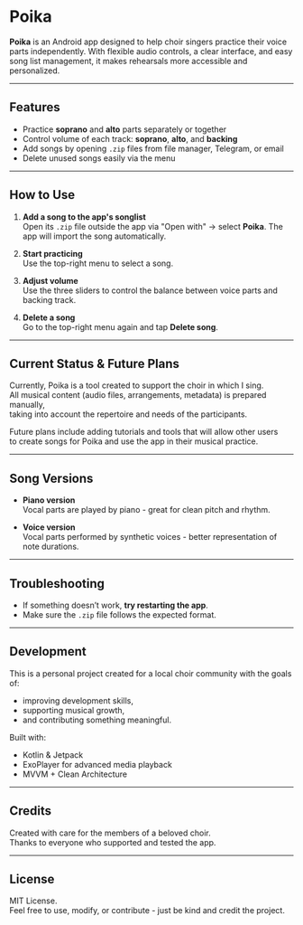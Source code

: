 # Poika

**Poika** is an Android app designed to help choir singers practice their voice parts independently.
With flexible audio controls, a clear interface, and easy song list management, 
it makes rehearsals more accessible and personalized.

---

## Features

- Practice **soprano** and **alto** parts separately or together
- Control volume of each track: **soprano**, **alto**, and **backing**
- Add songs by opening `.zip` files from file manager, Telegram, or email
- Delete unused songs easily via the menu

---

## How to Use

1. **Add a song to the app's songlist**  
   Open its `.zip` file outside the app via "Open with" → select **Poika**. 
   The app will import the song automatically.

2. **Start practicing**  
   Use the top-right menu to select a song.

3. **Adjust volume**  
   Use the three sliders to control the balance between voice parts and backing track.

4. **Delete a song**  
   Go to the top-right menu again and tap **Delete song**.

---

## Current Status & Future Plans

Currently, Poika is a tool created to support the choir in which I sing.  
All musical content (audio files, arrangements, metadata) is prepared manually,  
taking into account the repertoire and needs of the participants.

Future plans include adding tutorials and tools that will allow other users  
to create songs for Poika and use the app in their musical practice.

---

## Song Versions

- **Piano version**  
  Vocal parts are played by piano - great for clean pitch and rhythm.

- **Voice version**  
  Vocal parts performed by synthetic voices - better representation of note durations.

---

## Troubleshooting

- If something doesn’t work, **try restarting the app**.
- Make sure the `.zip` file follows the expected format.

---

## Development

This is a personal project created for a local choir community with the goals of:
- improving development skills,
- supporting musical growth,
- and contributing something meaningful.

Built with:
- Kotlin & Jetpack
- ExoPlayer for advanced media playback
- MVVM + Clean Architecture

---

## Credits

Created with care for the members of a beloved choir.  
Thanks to everyone who supported and tested the app.

---

## License

MIT License.  
Feel free to use, modify, or contribute - just be kind and credit the project.

